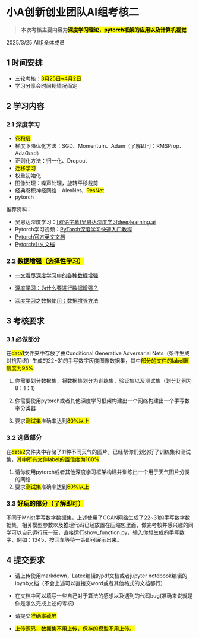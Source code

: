 # 小A创新创业团队AI组考核二
>**本次考核主要内容为<mark>深度学习理论，pytorch框架的应用以及计算机视觉**

2025/3/25 AI组全体成员


## 1 时间安排

- 三轮考核：<mark>3月25日~4月2日
- 学习分享会时间视情况而定


## 2 学习内容

### 2.1 深度学习
- <mark> 卷积层
- 梯度下降优化方法：SGD、Momentum、Adam（了解即可：RMSProp、AdaGrad）
- 正则化方法：归一化、Dropout
- <mark>迁移学习
- 权重初始化
- 图像处理：噪声处理，旋转平移裁剪
- 经典卷积神经网络：AlexNet、<mark>ResNet
- pytorch



推荐资料：
- 吴恩达深度学习：[[双语字幕]吴恩达深度学习deeplearning.ai](https://www.bilibili.com/video/BV1FT4y1E74V)
- Pytorch学习视频：[PyTorch深度学习快速入门教程](https://www.bilibili.com/video/BV1hE411t7RN?p=1&vd_source=548b6a518766a20698f51072efce5936)
- [Pytorch官方英文文档](https://pytorch.org/docs/master/torch.html)
- [Pytorch中文文档](https://pytorch-cn.readthedocs.io/zh/latest/)


### 2.2 <mark>数据增强（选择性学习）

- [一文看尽深度学习中的各种数据增强](https://zhuanlan.zhihu.com/p/598985864)

- [深度学习：为什么要进行数据增强？](https://blog.csdn.net/LEEANG121/article/details/102962798)

- [深度学习之数据使用：数据增强方法](https://www.bilibili.com/video/BV1M44y187pb/?spm_id_from=333.337.search-card.all.click&vd_source=548b6a518766a20698f51072efce5936)

## 3 考核要求

### 3.1 必做部分
在<mark>data1</mark>文件夹中存放了由Conditional Generative Adversarial Nets（条件生成对抗网络）生成的22~31的手写数字灰度图像数据集，其中<mark>部分的文件的label置信度为95%</mark>.

1. 你需要划分数据集，将数据集划分为训练集，验证集以及测试集（划分比例为8：1：1）
2. 你需要使用pytorch或者其他深度学习框架构建出一个网络构建出一个手写数字分类器
   
3. 要求<mark>测试集</mark>准确率达到<mark>80%以上


### 3.2 选做部分

在<mark>data2</mark>文件夹中存储了11种不同天气的图片，已经帮你们划分好了训练集和测试集，<mark>其中所有文件label的置信度为100%

1. 请你使用pytorch或者其他深度学习框架构建并训练出一个用于天气图片分类的网络
2. 要求<mark>测试集</mark>准确率达到<mark>60%以上

### 3.3 <mark>好玩的部分（了解即可）

不同于Mnist手写数字数据集，上述使用了CGAN网络生成了22~31的手写数字数据集，相关模型参数以及推理代码已经放置在压缩包里面，做完考核并感兴趣的同学可以自己运行玩一玩，直接运行show_function.py，输入你想生成的手写数字，例如：1345，按回车等待一会即可展示出来。


## 4 提交要求
- 请上传使用markdown，Latex编辑的pdf文档或者jupyter notebook编辑的ipynb文档（不会上述可以直接交word或者其他格式的文档都行）

- 在文档中可以填写一些自己对于算法的感想以及遇到的代码bug(准确来说就是你是怎么完成上述的考核)

- 请提交<mark>准确率截屏

- <mark>上传源码，数据集不用上传，保存的模型不用上传。

